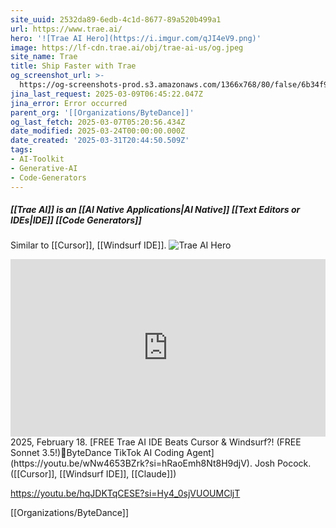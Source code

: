 ```yaml
---
site_uuid: 2532da89-6edb-4c1d-8677-89a520b499a1
url: https://www.trae.ai/
hero: '![Trae AI Hero](https://i.imgur.com/qJI4eV9.png)'
image: https://lf-cdn.trae.ai/obj/trae-ai-us/og.jpeg
site_name: Trae
title: Ship Faster with Trae
og_screenshot_url: >-
  https://og-screenshots-prod.s3.amazonaws.com/1366x768/80/false/6b34f9e65ca9d66ebb883d04c7169192623329b90460fdb514571a4245d82d8a.jpeg
jina_last_request: 2025-03-09T06:45:22.047Z
jina_error: Error occurred
parent_org: '[[Organizations/ByteDance]]'
og_last_fetch: 2025-03-07T05:20:56.434Z
date_modified: 2025-03-24T00:00:00.000Z
date_created: '2025-03-31T20:44:50.509Z'
tags:
- AI-Toolkit
- Generative-AI
- Code-Generators
---
```









##### [[Trae AI]] is an  [[AI Native Applications|AI Native]] [[Text Editors or IDEs|IDE]] [[Code Generators]]
Similar to [[Cursor]], [[Windsurf IDE]].
![Trae AI Hero](https://i.imgur.com/qJI4eV9.png)

<iframe 
  style="aspect-ratio:16/9;width:100%;height:auto" 
  src="https://www.youtube.com/embed/wNw4653BZrk?si=hRaoEmh8Nt8H9djV" 
  title="YouTube video player" 
  frameborder="0" 
  allow="accelerometer; autoplay; clipboard-write; encrypted-media; gyroscope; picture-in-picture; web-share" 
  referrerpolicy="strict-origin-when-cross-origin" 
  allowfullscreen
></iframe>
2025, February 18. [FREE Trae AI IDE Beats Cursor & Windsurf?! (FREE Sonnet 3.5!)🤖ByteDance TikTok AI Coding Agent](https://youtu.be/wNw4653BZrk?si=hRaoEmh8Nt8H9djV). Josh Pocock. ([[Cursor]], [[Windsurf IDE]], [[Claude]])


https://youtu.be/hqJDKTqCESE?si=Hy4_0sjVUOUMCljT

[[Organizations/ByteDance]]

